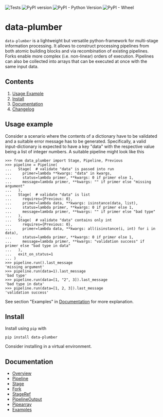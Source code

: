 ![Tests](https://github.com/RichtersFinger/data-plumber/actions/workflows/tests.yml/badge.svg?branch=main) ![PyPI version](https://badge.fury.io/py/data-plumber.svg) ![PyPI - Python Version](https://img.shields.io/pypi/pyversions/data-plumber) ![PyPI - Wheel](https://img.shields.io/pypi/wheel/data-plumber)


# data-plumber
`data-plumber` is a lightweight but versatile python-framework for multi-stage information processing.
It allows to construct processing pipelines from both atomic building blocks and via recombination of existing pipelines.
Forks enable more complex (i.e. non-linear) orders of execution.
Pipelines can also be collected into arrays that can be executed at once with the same input data.

## Contents
1. [Usage Example](#usage-example)
1. [Install](#install)
1. [Documentation](#documentation)
1. [Changelog](CHANGELOG.md)

## Usage example
Consider a scenario where the contents of a dictionary have to be validated and a suitable error message has to be generated.
Specifically, a valid input-dictionary is expected to have a key "data" with the respective value being a list of integer numbers.
A suitable pipeline might look like this
```
>>> from data_plumber import Stage, Pipeline, Previous
>>> pipeline = Pipeline(
...   Stage(  # validate "data" is passed into run
...     primer=lambda **kwargs: "data" in kwargs,
...     status=lambda primer, **kwargs: 0 if primer else 1,
...     message=lambda primer, **kwargs: "" if primer else "missing argument"
...   ),
...   Stage(  # validate "data" is list
...     requires={Previous: 0},
...     primer=lambda data, **kwargs: isinstance(data, list),
...     status=lambda primer, **kwargs: 0 if primer else 1,
...     message=lambda primer, **kwargs: "" if primer else "bad type"
...   ),
...   Stage(  # validate "data" contains only int
...     requires={Previous: 0},
...     primer=lambda data, **kwargs: all(isinstance(i, int) for i in data),
...     status=lambda primer, **kwargs: 0 if primer else 1,
...     message=lambda primer, **kwargs: "validation success" if primer else "bad type in data"
...   ),
...   exit_on_status=1
... )
>>> pipeline.run().last_message
'missing argument'
>>> pipeline.run(data=1).last_message
'bad type'
>>> pipeline.run(data=[1, "2", 3]).last_message
'bad type in data'
>>> pipeline.run(data=[1, 2, 3]).last_message
'validation success'
```
See section "Examples" in [Documentation](#documentation) for more explanation.

## Install
Install using `pip` with
```
pip install data-plumber
```
Consider installing in a virtual environment.

## Documentation

* [Overview](docs/overview.md)
* [Pipeline](docs/pipeline.md)
* [Stage](docs/stage.md)
* [Fork](docs/fork.md)
* [StageRef](docs/stageref.md)
* [PipelineOutput](docs/output.md)
* [Pipearray](docs/array.md)
* [Examples](docs/examples.md)
